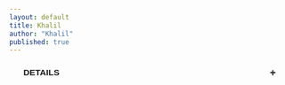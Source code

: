 ```yaml
---
layout: default
title: Khalil
author: "Khalil"
published: true
---
```


<style>
body {
  padding-top:200px;}
  
  details {
    border: none;
    padding: 0;
    margin-bottom: 1em;
    font-family: sans-serif;
    width:90%;margin:0 auto;
  }

  summary {
    display: flex;
    justify-content: space-between;
    align-items: center;
    list-style: none;
    cursor: pointer;
    font-weight: bold;
    font-size: 1.1em;
    padding: 0.5em 0;
  }

  summary::marker {
    display: none;
  }

  summary::after {
    content: "+";
    font-size: 1.2em;
    transition: transform 0.2s;
  }

  details[open] summary::after {
    content: "–";
  }

  .details-content {
    padding-top: 0.5em;
    font-size: 0.95em;
    line-height: 1.5;
    color: #444;
  }
</style>

<details>
  <summary><span>DETAILS</span></summary>
  <div class="details-content">
    This is the product description. You can put anything here like size, material, care instructions, or unique features of the product.
  </div>
</details>